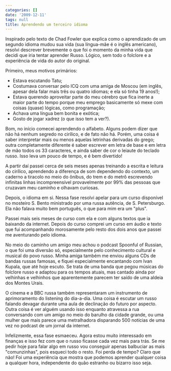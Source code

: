 ```yaml
---
categories: []
date: '2009-12-11'
tags: null
title: Aprendendo um terceiro idioma
---
```


Inspirado pelo texto de Chad Fowler que explica como o aprendizado de um segundo idioma mudou sua vida (sua língua-mãe é o inglês americano), resolvi descrever brevemente o que foi o momento da minha vida que decidi que iria tentar aprender Russo. Lógico, sem todo o folclore e a experiência de vida do autor do original.

Primeiro, meus motivos primários:
- Estava escutando Tatu;
- Costumava conversar pelo ICQ com uma amiga de Moscou (em inglês, apesar dela falar mais três ou quatro idiomas; e ela só tinha 19 anos!);
- Estava querendo aproveitar parte do meu cérebro que fica inerte a maior parte do tempo porque meu emprego basicamente só mexe com coisas (quase) lógicas, como programação;
- Achava uma língua bem bonita e exótica;
- Gosto de jogar xadrez (o que isso tem a ver?).

Bom, no início comecei aprendendo o alfabeto. Alguns podem dizer que não há nenhum segredo no cirílico, e de fato não há. Porém, uma coisa é saber interpretar mais ou menos aquelas letrinhas derivadas do grego; outra completamente diferente é saber escrever em letra de base e em letra de mão todos os 33 caracteres, e ainda saber de cor o leiaute do teclado russo. Isso leva um pouco de tempo, e é bem divertido!

A partir daí passei cerca de seis meses apenas treinando a escrita e leitura do cirílico, aprendendo a diferença de som dependendo do contexto, um caderno a tiracolo no meio do ônibus, do trem e do metrô escrevendo infinitas linhas incompreensível provavelmente por 99% das pessoas que cruzavam meu caminho e olhavam curiosas.

Depois, o idioma em si. Nessa fase resolvi apelar para um curso disponível no mosteiro S. Bento ministrado por uma russa autência, de S. Petersburgo. Ela não falava muito bem português, o que para mim era um "plus".

Passei mais seis meses de curso com ela e com alguns textos que ia baixando da internet. Depois do curso comprei um curso em áudio e texto que fui acompanhando morosamente pelo resto dos dois anos que passei me aventurando pelo idioma.

No meio do caminho um amigo meu achou o podcast Spoonful of Russian, o que foi uma diversão só, especialmente pelo conhecimento cultural e musical do povo russo. Minha amiga também me enviou alguns CDs de bandas russas famosas, e fiquei especialmente encantando com Ivan Kupala, que até hoje escuto. Se trata de uma banda que pegou músicas do folclore russo e adaptou para os tempos atuais, mas cantado ainda por velhinhas e velhinhos que aparentemente parecem ter saído de uma aldeia dos Montes Urais.

O cinema e a BBC russa também representaram um instrumento de aprimoramento do listening do dia-a-dia. Uma coisa é escutar um russo falando devagar durante uma aula de declinação do futuro por aspecto. Outra coisa é ver alguém usando isso enquanto atravessa a rua conversando com um amigo no meio do barulho da cidade grande, ou uma mulher que mais parece uma metralhadora disparando 500 notícias de uma vez no podcast de um jornal da internet.

Infelizmente, essa fase esmaeceu. Agora estou muito interessado em finanças e isso fez com que o russo ficasse cada vez mais para trás. Se me pedir hoje para falar algo em russo vou conseguir apenas balbuciar as mais "comunzinhas", pois esqueci todo o resto. Foi perda de tempo? Claro que não! Foi uma experiência que mostra que podemos aprender qualquer coisa a qualquer hora, independente do quão estranho ou bizarro isso seja.

